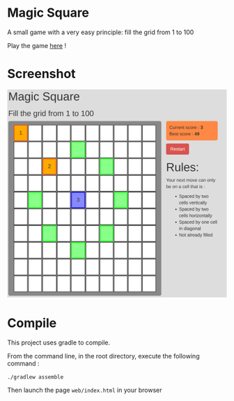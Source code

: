 # Magic Square

A small game with a very easy principle: fill the grid from 1 to 100

Play the game [here](http://bmonjoie.github.io/magicsquare/) !

# Screenshot

![alt text](https://raw.githubusercontent.com/bmonjoie/magicsquare/master/art/screenshot.png)

# Compile
This project uses gradle to compile.

From the command line, in the root directory, execute the following command :
```
./gradlew assemble
```
Then launch the page `web/index.html` in your browser